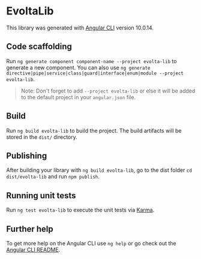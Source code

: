 # EvoltaLib

This library was generated with [Angular CLI](https://github.com/angular/angular-cli) version 10.0.14.

## Code scaffolding

Run `ng generate component component-name --project evolta-lib` to generate a new component. You can also use `ng generate directive|pipe|service|class|guard|interface|enum|module --project evolta-lib`.
> Note: Don't forget to add `--project evolta-lib` or else it will be added to the default project in your `angular.json` file. 

## Build

Run `ng build evolta-lib` to build the project. The build artifacts will be stored in the `dist/` directory.

## Publishing

After building your library with `ng build evolta-lib`, go to the dist folder `cd dist/evolta-lib` and run `npm publish`.

## Running unit tests

Run `ng test evolta-lib` to execute the unit tests via [Karma](https://karma-runner.github.io).

## Further help

To get more help on the Angular CLI use `ng help` or go check out the [Angular CLI README](https://github.com/angular/angular-cli/blob/master/README.md).
